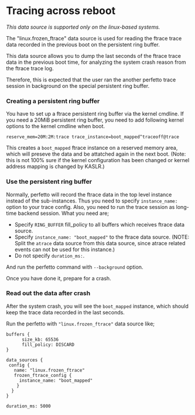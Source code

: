 # Tracing across reboot

_This data source is supported only on the linux-based systems._

The "linux.frozen_ftrace" data source is used for reading the ftrace
trace data recorded in the previous boot on the persistent ring buffer.

This data source allows you to dump the last seconds of the ftrace
trace data in the previous boot time, for analyzing the system crash
reason from the ftrace trace log.

Therefore, this is expected that the user ran the another perfetto
trace session in background on the special persistent ring buffer.

### Creating a persistent ring buffer

You have to set up a ftrace persistent ring buffer via the kernel
cmdline. If you need a 20MiB persistent ring buffer, you need to
add following kernel options to the kernel cmdline when boot.

```
reserve_mem=20M:2M:trace trace_instance=boot_mapped^traceoff@trace
```

This creates a `boot_mapped` ftrace instance on a reserved memory area,
which will preseve the data and be attatched again in the next boot.
(Note: this is not 100% sure if the kernel configuration has been
 changed or kernel address mapping is changed by KASLR.)

### Use the persistent ring buffer

Normally, perfetto will record the ftrace data in the top level instance
instead of the sub-instances. Thus you need to specify `instance_name:`
option to your trace config. Also, you need to run the trace session as
long-time backend session. What you need are;

- Specify `RING_BUFFER` fill_policy to all buffers which receives ftrace
  data source.
- Specify `instance_name: "boot_mapped"` to the ftrace data source.
  (NOTE: Split the `atrace` data source from this data source, since
   atrace related events can not be used for this instance.)
- Do not specify `duration_ms:`.

And run the perfetto command with `--background` option.

Once you have done it, prepare for a crash.

### Read out the data after crash

After the system crash, you will see the `boot_mapped` instance, which
should keep the trace data recorded in the last seconds.

Run the perfetto with `"linux.frozen_ftrace"` data source like;

```
buffers {
      size_kb: 65536
      fill_policy: DISCARD
}

data_sources {
 config {
   name: "linux.frozen_ftrace"
   frozen_ftrace_config {
     instance_name: "boot_mapped"
    }
  }
}

duration_ms: 5000
```